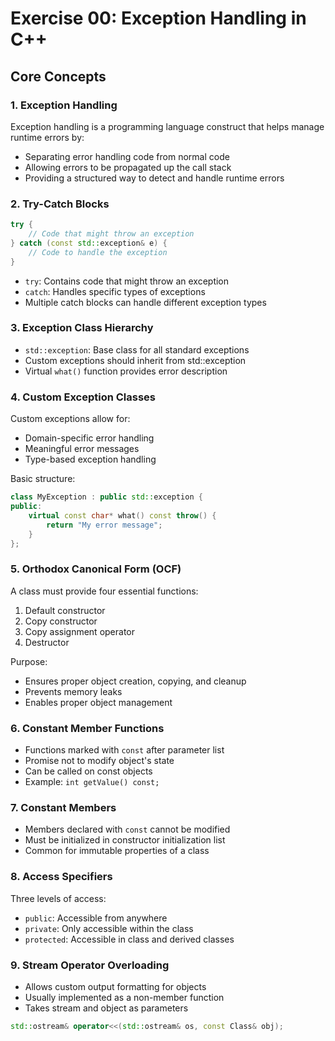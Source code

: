 # Exercise 00: Exception Handling in C++

## Core Concepts

### 1. Exception Handling
Exception handling is a programming language construct that helps manage runtime errors by:
- Separating error handling code from normal code
- Allowing errors to be propagated up the call stack
- Providing a structured way to detect and handle runtime errors

### 2. Try-Catch Blocks
```cpp
try {
    // Code that might throw an exception
} catch (const std::exception& e) {
    // Code to handle the exception
}
```
- `try`: Contains code that might throw an exception
- `catch`: Handles specific types of exceptions
- Multiple catch blocks can handle different exception types

### 3. Exception Class Hierarchy
- `std::exception`: Base class for all standard exceptions
- Custom exceptions should inherit from std::exception
- Virtual `what()` function provides error description

### 4. Custom Exception Classes
Custom exceptions allow for:
- Domain-specific error handling
- Meaningful error messages
- Type-based exception handling

Basic structure:
```cpp
class MyException : public std::exception {
public:
    virtual const char* what() const throw() {
        return "My error message";
    }
};
```

### 5. Orthodox Canonical Form (OCF)
A class must provide four essential functions:
1. Default constructor
2. Copy constructor
3. Copy assignment operator
4. Destructor

Purpose:
- Ensures proper object creation, copying, and cleanup
- Prevents memory leaks
- Enables proper object management

### 6. Constant Member Functions
- Functions marked with `const` after parameter list
- Promise not to modify object's state
- Can be called on const objects
- Example: `int getValue() const;`

### 7. Constant Members
- Members declared with `const` cannot be modified
- Must be initialized in constructor initialization list
- Common for immutable properties of a class

### 8. Access Specifiers
Three levels of access:
- `public`: Accessible from anywhere
- `private`: Only accessible within the class
- `protected`: Accessible in class and derived classes

### 9. Stream Operator Overloading
- Allows custom output formatting for objects
- Usually implemented as a non-member function
- Takes stream and object as parameters
```cpp
std::ostream& operator<<(std::ostream& os, const Class& obj);
```